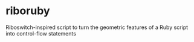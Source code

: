 # riboruby
Riboswitch-inspired script to turn the geometric features of a Ruby script into control-flow statements
